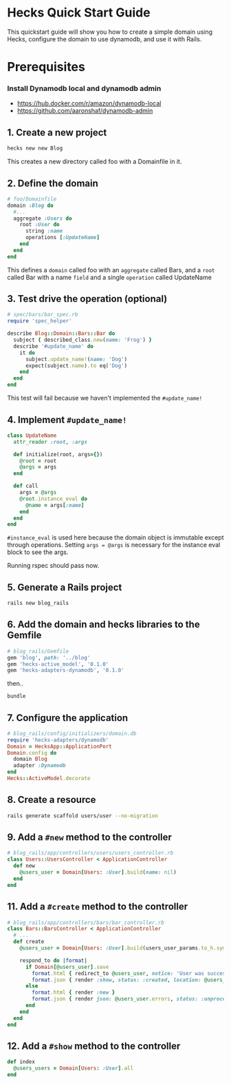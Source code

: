 # Hecks Quick Start Guide
This quickstart guide will show you how to create a simple domain using Hecks, configure the domain to use dynamodb, and use it with Rails.
# Prerequisites
### Install Dynamodb local and dynamodb admin
* https://hub.docker.com/r/amazon/dynamodb-local
* https://github.com/aaronshaf/dynamodb-admin

## 1. Create a new project
```bash
hecks new new Blog
```
This creates a new directory called foo with a Domainfile in it.
## 2. Define the domain
```ruby
# foo/Domainfile
domain :Blog do
  #...
  aggregate :Users do
    root :User do
      string :name
      operations [:UpdateName]
    end
  end
end
```
This defines a `domain` called foo with an `aggregate` called Bars, and a `root` called Bar with a name `field` and a single `operation` called UpdateName

## 3. Test drive the operation (optional)

```ruby
# spec/bars/bar_spec.rb
require 'spec_helper'

describe Blog::Domain::Bars::Bar do
  subject { described_class.new(name: 'Frog') }
  describe '#update_name' do
    it do
      subject.update_name!(name: 'Dog')
      expect(subject.name).to eq('Dog')
    end
  end
end
```
This test will fail because we haven't implemented the `#update_name!`

## 4. Implement `#update_name!`
```ruby
class UpdateName
  attr_reader :root, :args

  def initialize(root, args={})
    @root = root
    @args = args
  end

  def call
    args = @args
    @root.instance_eval do
      @name = args[:name]
    end
  end
end
```
`#instance_eval` is used here because the domain object is immutable except through operations.  Setting `args = @args` is necessary for the instance eval block to see the args.

Running rspec should pass now.

## 5. Generate a Rails project
```bash
rails new blog_rails
```

## 6. Add the domain and hecks libraries to the Gemfile
```ruby
# blog_rails/Gemfile
gem 'blog', path: '../blog'
gem 'hecks-active_model', '0.1.0'
gem 'hecks-adapters-dynamodb', '0.1.0'
```
then..
```bash
bundle
```

## 7. Configure the application
```ruby
# blog_rails/config/initializers/domain.db
require 'hecks-adapters/dynamodb'
Domain = HecksApp::ApplicationPort
Domain.config do
  domain Blog
  adapter :Dynamodb
end
Hecks::ActiveModel.decorate
```

## 8. Create a resource
```bash
rails generate scaffold users/user --no-migration
```

## 9. Add a `#new` method to the controller
```ruby
# blog_rails/app/controllers/users/users_controller.rb
class Users::UsersController < ApplicationController
  def new
    @users_user = Domain[Users: :User].build(name: nil)
  end
end
```

## 11. Add a `#create` method to the controller
```ruby
# blog_rails/app/controllers/bars/bar_controller.rb
class Bars::BarsController < ApplicationController
  # ...
  def create
    @users_user = Domain[Users: :User].build(users_user_params.to_h.symbolize_keys)

    respond_to do |format|
      if Domain[@users_user].save
        format.html { redirect_to @users_user, notice: 'User was successfully created.' }
        format.json { render :show, status: :created, location: @users_user }
      else
        format.html { render :new }
        format.json { render json: @users_user.errors, status: :unprocessable_entity }
      end
    end  
  end
end
```

## 12. Add a `#show` method to the controller
```ruby
def index
  @users_users = Domain[Users: :User].all
end
```